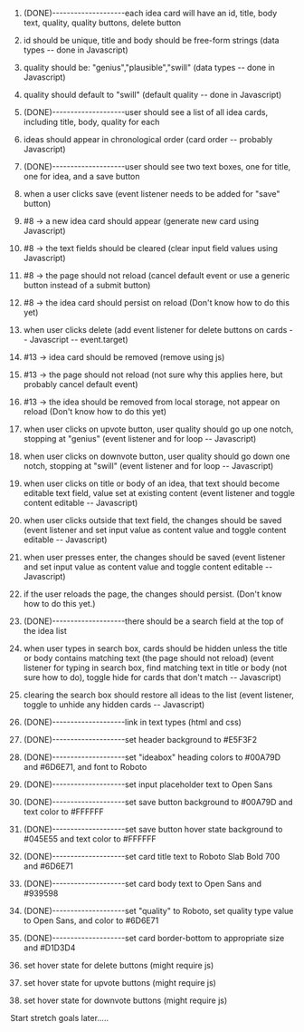 1. (DONE)--------------------each idea card will have an id, title, body text, quality, quality buttons, delete button

2. id should be unique, title and body should be free-form strings (data types -- done in Javascript)

3. quality should be: "genius","plausible","swill" (data types -- done in Javascript)

4. quality should default to "swill" (default quality -- done in Javascript)

5. (DONE)--------------------user should see a list of all idea cards, including title, body, quality for each

6. ideas should appear in chronological order (card order -- probably Javascript)

7. (DONE)--------------------user should see two text boxes, one for title, one for idea, and a save button

8. when a user clicks save (event listener needs to be added for "save" button)

9. #8 -> a new idea card should appear (generate new card using Javascript)

10. #8 -> the text fields should be cleared (clear input field values using Javascript)

11. #8 -> the page should not reload (cancel default event or use a generic button instead of a submit button)

12. #8 -> the idea card should persist on reload (Don't know how to do this yet)

13. when user clicks delete (add event listener for delete buttons on cards -- Javascript -- event.target)

14. #13 -> idea card should be removed (remove using js)

15. #13 -> the page should not reload (not sure why this applies here, but probably cancel default event)

16. #13 -> the idea should be removed from local storage, not appear on reload (Don't know how to do this yet)

17. when user clicks on upvote button, user quality should go up one notch, stopping at "genius" (event listener and for loop -- Javascript)

18. when user clicks on downvote button, user quality should go down one notch, stopping at "swill" (event listener and for loop -- Javascript)

19. when user clicks on title or body of an idea, that text should become editable text field, value set at existing content (event listener and toggle content editable -- Javascript)

20. when user clicks outside that text field, the changes should be saved (event listener and set input value as content value and toggle content editable -- Javascript)

21. when user presses enter, the changes should be saved (event listener and set input value as content value and toggle content editable -- Javascript)

22. if the user reloads the page, the changes should persist. (Don't know how to do this yet.)

23. (DONE)--------------------there should be a search field at the top of the idea list

24. when user types in search box, cards should be hidden unless the title or body contains matching text (the page should not reload) (event listener for typing in search box, find matching text in title or body (not sure how to do), toggle hide for cards that don't match -- Javascript)

25. clearing the search box should restore all ideas to the list (event listener, toggle to unhide any hidden cards -- Javascript)

26. (DONE)--------------------link in text types (html and css)

27. (DONE)--------------------set header background to #E5F3F2

28. (DONE)--------------------set "ideabox" heading colors to #00A79D and #6D6E71, and font to Roboto

29. (DONE)--------------------set input placeholder text to Open Sans

30. (DONE)--------------------set save button background to #00A79D and text color to #FFFFFF

31. (DONE)--------------------set save button hover state background to #045E55 and text color to #FFFFFF

32. (DONE)--------------------set card title text to Roboto Slab Bold 700 and #6D6E71

33. (DONE)--------------------set card body text to Open Sans and #939598

34. (DONE)--------------------set "quality" to Roboto, set quality type value to Open Sans, and color to #6D6E71

35. (DONE)--------------------set card border-bottom to appropriate size and #D1D3D4

36. set hover state for delete buttons (might require js)

37. set hover state for upvote buttons (might require js)

38. set hover state for downvote buttons (might require js)

Start stretch goals later.....
